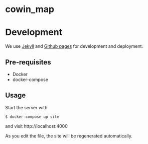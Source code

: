 # cowin_map

# Development

We use [Jekyll](https://jekyllrb.com) and [Github pages](https://pages.github.com)
for development and deployment.

## Pre-requisites

* Docker
* docker-compose

## Usage

Start the server with
```
$ docker-compose up site
```

and visit http://localhost:4000

As you edit the file, the site will be regenerated automatically.
